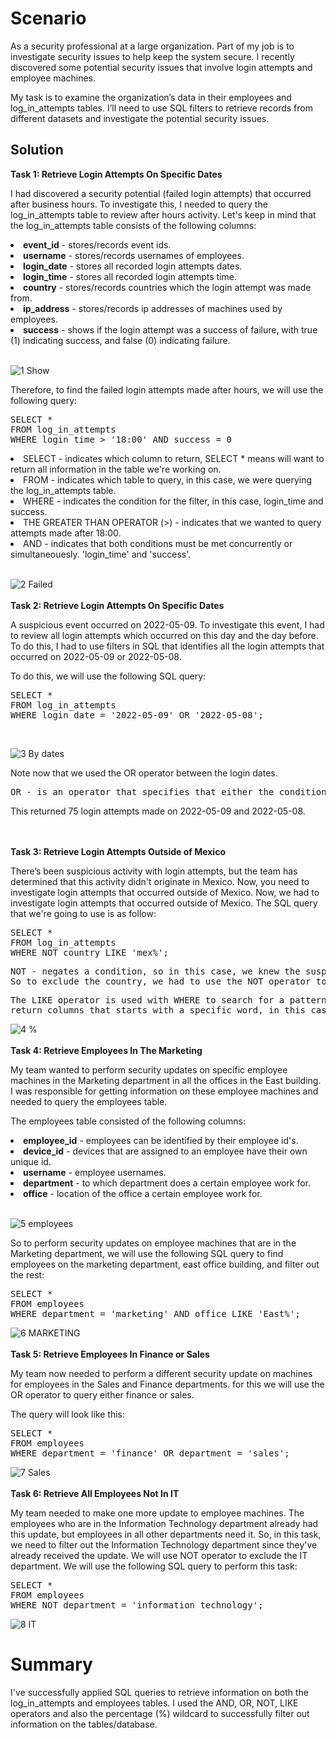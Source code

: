 <h1>Scenario</h1>
<p>As a security professional at a large organization. Part of my job is to investigate security issues to help keep the system secure. 
I recently discovered some potential security issues that involve login attempts and employee machines.

My task is to examine the organization’s data in their employees and log_in_attempts tables.
I’ll need to use SQL filters to retrieve records from different datasets and investigate the potential security issues.</p>

<h2>Solution</h2>
<b>Task 1: Retrieve Login Attempts On Specific Dates</b>
<p>I had discovered a security potential (failed login attempts) that occurred after business hours. To investigate this, I needed to query the log_in_attempts table to review after hours activity.
  Let's keep in mind that the log_in_attempts table consists of the following columns:</p>
    <li><b>event_id</b> - stores/records event ids.</li>
    <li><b>username</b> - stores/records usernames of employees.</li>
    <li><b>login_date</b> - stores all recorded login attempts dates.</li>
    <li><b>login_time</b> - stores all recorded login attempts time.</li>
    <li><b>country</b> - stores/records countries which the login attempt was made from.</li>
    <li><b>ip_address</b> - stores/records ip addresses of machines used by employees.</li>
    <li><b>success</b> - shows if the login attempt was a success of failure, with true (1) indicating success, and false (0) indicating failure.</li>
    <br>
    
    
![1  Show](https://github.com/ThokozaneN/Google-Cybersecurity-Projects/assets/133211908/cd58132d-a2b0-43b0-bbaa-aa42b3f5de0d)
<br>
<p>Therefore, to find the failed login attempts made after hours, we will use the following query: <pre>SELECT *<br>FROM log_in_attempts <br>WHERE login_time > '18:00' AND success = 0</pre></p>
<li>SELECT - indicates which column to return, SELECT * means will want to return all information in the table we're working on.</li>
<li>FROM - indicates which table to query, in this case, we were querying the log_in_attempts table.</li>
<li>WHERE - indicates the condition for the filter, in this case, login_time and success.</li>
<li>THE GREATER THAN OPERATOR (>) - indicates that we wanted to query attempts made after 18:00.</li>
<li>AND - indicates that both conditions must be met concurrently or simultaneouesly. 'login_time' and 'success'.</li>
<br>


![2  Failed](https://github.com/ThokozaneN/Google-Cybersecurity-Projects/assets/133211908/19c587a3-5459-4b0f-9b75-0352c048d0be)
<br>
<br>
<b>Task 2: Retrieve Login Attempts On Specific Dates</b>
<p>A suspicious event occurred on 2022-05-09. To investigate this event, I had to review all login attempts which occurred on this day and the day before. To do this, I had to use filters in SQL
that identifies all the login attempts that occurred on 2022-05-09 or 2022-05-08.</p>
<p>To do this, we will use the following SQL query: <pre>SELECT * <br>FROM log_in_attempts <br>WHERE login_date = '2022-05-09' OR '2022-05-08';</pre></p>
<br>

![3  By dates](https://github.com/ThokozaneN/Google-Cybersecurity-Projects/assets/133211908/f68f28a1-c8ab-467b-8914-1430bd02ebd6)

<p>Note now that we used the OR operator between the login dates. <pre>OR - is an operator that specifies that either the condition can be met.</pre></p>
<p>This returned 75 login attempts made on 2022-05-09 and 2022-05-08.</p>
<br>
<br>
<b>Task 3: Retrieve Login Attempts Outside of Mexico</b>
<p>There’s been suspicious activity with login attempts, but the team has determined that this activity didn't originate in Mexico. Now, you need to investigate login attempts that occurred outside of Mexico. Now, we had to investigate login attempts that occurred outside of Mexico. The SQL query that we're going to use is as follow: <pre>SELECT * <br>FROM log_in_attempts<br>WHERE NOT country LIKE 'mex%'; </pre> <pre>NOT - negates a condition, so in this case, we knew the suspicious activity didn't originate in Mexico. <br>So to exclude the country, we had to use the NOT operator to filter out Mexico.</pre></p>
<pre>The LIKE operator is used with WHERE to search for a pattern in a column, and LIKE is used with the percentage (%) wildcard to<br>return columns that starts with a specific word, in this case, we wanted Mexico, so we used 'MEX%'. </pre>

![4  %](https://github.com/ThokozaneN/Google-Cybersecurity-Projects/assets/133211908/3e9d12cd-1c02-43cc-9801-d405334d096c)
<br>
<br>
<b>Task 4: Retrieve Employees In The Marketing</b>
<p>My team wanted to perform security updates on specific employee machines in the Marketing department in all the offices in the East building. I was responsible for getting information on these employee machines and needed to query the employees table. </p>
<p>The employees table consisted of the following columns:</p>
<li><b>employee_id</b> - employees can be identified by their employee id's.</li>
<li><b>device_id</b> - devices that are assigned to an employee have their own unique id.</li>
<li><b>username</b> - employee usernames.</li>
<li><b>department</b> - to which department does a certain employee work for.</li>
<li><b>office</b> - location of the office a certain employee work for.</li>
<br>

![5  employees](https://github.com/ThokozaneN/Google-Cybersecurity-Projects/assets/133211908/aafc2b70-1e36-44ff-aa40-a92418a20c5f)
<br>
<p>So to perform security updates on employee machines that are in the Marketing department, we will use the following SQL query to find employees on the marketing department, east office building, and filter out the rest:
<pre>SELECT *<br>FROM employees<br>WHERE department = 'marketing' AND office LIKE 'East%';</pre></p>

![6  MARKETING](https://github.com/ThokozaneN/Google-Cybersecurity-Projects/assets/133211908/1e8c6687-40c6-4f84-9859-518967bb723e)
<br>
<br>
<b>Task 5: Retrieve Employees In Finance or Sales</b>
<p>My team now needed to perform a different security update on machines for employees in the Sales and Finance departments. for this we will use the OR operator to query either finance or sales.</p>
<p>The query will look like this: <pre>SELECT *<br>FROM employees<br>WHERE department = 'finance' OR department = 'sales';</pre></p>

![7  Sales](https://github.com/ThokozaneN/Google-Cybersecurity-Projects/assets/133211908/230cd5a0-ba3d-4f77-a2ea-ad11b6957bcd)
<br>
<br>
<b>Task 6: Retrieve All Employees Not In IT</b>
<p>My team needed to make one more update to employee machines. The employees who are in the Information Technology department already had this update, but employees in all other departments need it. So, in this task, we need to filter out the Information Technology department since they've already received the update. We will use NOT operator to exclude the IT department. We will use the following SQL query to perform this task: <pre>SELECT *<br>FROM employees<br>WHERE NOT department = 'information technology';</pre></p>

![8  IT](https://github.com/ThokozaneN/Google-Cybersecurity-Projects/assets/133211908/a1eca73d-ab0b-40e0-a801-92989bbfd2dd)

<h1>Summary</h1>
<p>I've successfully applied SQL queries to retrieve information on both the log_in_attempts and employees tables. I used the AND, OR, NOT, LIKE operators and also the percentage (%) wildcard to successfully filter out information on the tables/database.</p>
